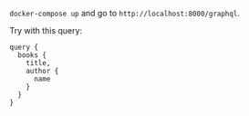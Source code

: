 `docker-compose up` and go to `http://localhost:8000/graphql`.

Try with this query:
```
query {
  books {
    title,
    author {
      name
    }
  }
}
```
